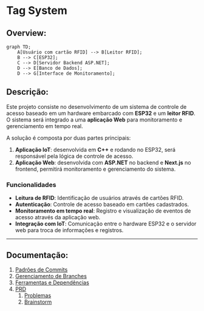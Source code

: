 # **Tag System**

## Overview:

```mermaid
graph TD;
    A[Usuário com cartão RFID] --> B[Leitor RFID];
    B --> C[ESP32];
    C --> D[Servidor Backend ASP.NET];
    D --> E[Banco de Dados];
    D --> G[Interface de Monitoramento];
```

## Descrição:

Este projeto consiste no desenvolvimento de um sistema de controle de acesso baseado em um hardware embarcado com **ESP32** e um **leitor RFID**. O sistema será integrado a uma **aplicação Web** para monitoramento e gerenciamento em tempo real.

A solução é composta por duas partes principais:
1. **Aplicação IoT**: desenvolvida em **C++** e rodando no ESP32, será responsável pela lógica de controle de acesso.
2. **Aplicação Web**: desenvolvida com **ASP.NET** no backend e **Next.js** no frontend, permitirá monitoramento e gerenciamento do sistema.

### Funcionalidades

- **Leitura de RFID**: Identificação de usuários através de cartões RFID.
- **Autenticação**: Controle de acesso baseado em cartões cadastrados.
- **Monitoramento em tempo real**: Registro e visualização de eventos de acesso através da aplicação web.
- **Integração com IoT**: Comunicação entre o hardware ESP32 e o servidor web para troca de informações e registros.

----

## Documentação:

1. [Padrões de Commits](docs/commit-patterns.md)  
2. [Gerenciamento de Branches](/docs/branch-management.md)
3. [Ferramentas e Dependências](/docs/tools-and-dependencies.md)
4. [PRD](/docs/prd/prd.md)  
    1. [Problemas](/docs/prd/problems.md)  
    2. [Brainstorm](/docs/prd/brainstorm.md)  
<!-- 5. Preparar o ambiente para rodar a aplicação:  
    1. [Ubuntu WSL Terminal (Recomendado)](/docs/application-environment/ubuntu.md)
    2. [Windows Terminal](/docs/application-environment/windows.md) -->